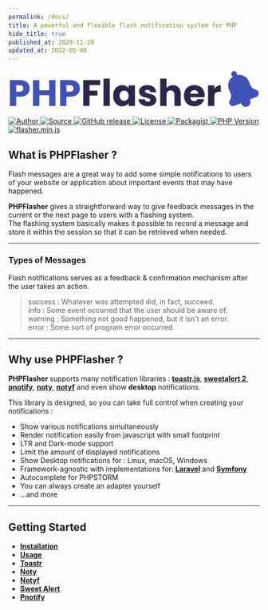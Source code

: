 ```yaml
---
permalink: /docs/
title: A powerful and flexible flash notification system for PHP
hide_title: true
published_at: 2020-11-28
updated_at: 2022-05-08
---
```


<div class="text-center mb-8">
    <img id="logo" src="/dist/images/php-flasher-logo.svg" class="h-20 my-8" alt="PHPFlasher">
    <p class="pt-4 text-center">
        <a href="https://www.linkedin.com/in/younes-khoubza/">
            <img src="https://img.shields.io/badge/author-@yoeunes-blue.svg" alt="Author" />
        </a>
        <a href="https://github.com/php-flasher/php-flasher">
            <img src="https://img.shields.io/badge/source-php--flasher/php--flasher-blue.svg" alt="Source" />
        </a>
        <a href="https://github.com/php-flasher/php-flasher/releases">
            <img src="https://img.shields.io/github/tag/php-flasher/flasher.svg" alt="GitHub release" />
        </a>
        <a href="https://github.com/php-flasher/flasher/blob/master/LICENSE">
            <img src="https://img.shields.io/badge/license-MIT-brightgreen.svg" alt="License" />
        </a>
        <a href="https://packagist.org/packages/php-flasher/flasher">
            <img src="https://img.shields.io/packagist/dt/php-flasher/flasher.svg" alt="Packagist" />
        </a>
        <a href="https://packagist.org/packages/php-flasher/flasher">
            <img src="https://img.shields.io/packagist/php-v/php-flasher/flasher.svg" alt="PHP Version" />
        </a>
        <a href="https://cdn.jsdelivr.net/npm/@flasher/flasher/dist/flasher.min.js">
            <img src="https://img.badgesize.io/php-flasher/flasher-js/main/packages/flasher/dist/flasher.min.js.svg?compression=brotli&label=flasher.min.js" alt="flasher.min.js" />
        </a>
    </p>
</div>

## <i class="fa-duotone fa-list-radio"></i> What is **<span class="text-indigo-900">PHP<span class="text-indigo-500">Flasher</span></span>** ?

Flash messages are a great way to add some simple notifications to users of your website or application about important events that may have happened.

**<span class="text-indigo-900">PHP<span class="text-indigo-500">Flasher</span></span>** gives a straightforward way to give feedback messages in the current or the next page to users with a flashing system. <br>
The flashing system basically makes it possible to record a message and store it within the session so that it can be retrieved when needed.

---

### <i class="fa-duotone fa-list-radio"></i> Types of Messages

Flash notifications serves as a feedback & confirmation mechanism after the user takes an action.

> <div class="mt-2"><span class="text-green-700"><i class="fa-solid fa-circle-check fa-xl"></i> success : </span> Whatever was attempted did, in fact, succeed.</div>
> <div class="mt-2"><span class="text-blue-600"><i class="fa-solid fa-circle-info fa-xl"></i> info : </span> Some event occurred that the user should be aware of.</div>
> <div class="mt-2"><span class="text-yellow-600"><i class="fa-solid fa-circle-exclamation fa-xl"></i> warning : </span> Something not good happened, but it isn't an error.</div>
> <div class="mt-2"><span class="text-red-600"><i class="fa-solid fa-circle-xmark fa-xl"></i> error : </span> Some sort of program error occurred.</div>

---

## <i class="fa-duotone fa-list-radio"></i> Why use **<span class="text-indigo-900">PHP<span class="text-indigo-500">Flasher</span></span>** ?

**<span class="text-indigo-900">PHP<span class="text-indigo-500">Flasher</span></span>** supports many notification libraries : <span class="text-indigo-900">[__toastr.js__](/docs/adapter/toastr/)</span>, <span class="text-indigo-900">[__sweetalert 2__](/docs/adapter/sweetalert/)</span>, <span class="text-indigo-900">[__pnotify__](/docs/adapter/pnotify/)</span>, <span class="text-indigo-900">[__noty__](/docs/adapter/noty/)</span>, <span class="text-indigo-900">[__notyf__](/docs/adapter/notyf/)</span> and even show <span class="text-indigo-900">__desktop__</span> notifications.

This library is designed, so you can take full control when creating your notifications :

* Show various notifications simultaneously
* Render notification easily from <i class="fa-brands fa-js-square text-yellow-600 fa-xl"></i> javascript with small footprint
* LTR <i class="fa-duotone fa-signs-post text-indigo-900 fa-xl"></i> and Dark-mode <i class="fa-duotone fa-circle-half-stroke text-indigo-900 fa-xl"></i> support
* Limit the amount of displayed notifications
* Show Desktop notifications for : <i class="fa-brands fa-linux fa-xl"></i> Linux, <i class="fa-brands fa-apple fa-xl"></i> macOS, <i class="fa-brands fa-windows fa-xl"></i> Windows
* Framework-agnostic with implementations for: <a href="https://laravel.com/" class="text-indigo-900"><i class="fa-brands fa-laravel text-red-900 fa-xl"></i> <strong>Laravel</strong></a> and <a href="https://symfony.com/" class="text-indigo-900"><i class="fa-brands fa-symfony text-black fa-xl"></i> <strong>Symfony</strong></a>
* Autocomplete for <i class="fa-duotone fa-sidebar text-indigo-900 fa-xl"></i> PHPSTORM
* You can always create an adapter yourself <i class="fa-duotone fa-screwdriver-wrench fa-xl text-indigo-900"></i>
* ...and more

---

## <i class="fa-duotone fa-list-radio"></i> Getting Started

* **[Installation](/docs/installation/)**
* **[Usage](/docs/usage/)**
* **[Toastr](/docs/adapter/toastr/)**
* **[Noty](/docs/adapter/noty/)**
* **[Notyf](/docs/adapter/notyf/)**
* **[Sweet Alert](/docs/adapter/sweetalert/)**
* **[Pnotify](/docs/adapter/pnotify/)**
